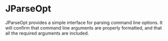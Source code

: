 JParseOpt
==================================
JParseOpt provides a simple interface for parsing command line options.
It will confirm that command line arguments are properly formatted, and that
all the required arguments are included. 


